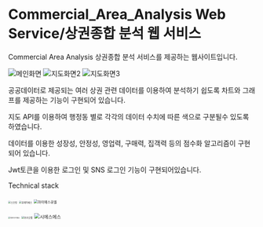 # Commercial_Area_Analysis Web Service/상권종합 분석 웹 서비스
Commercial Area Analysis
상권종합 분석 서비스를 제공하는 웹사이트입니다.

![메인화면](https://user-images.githubusercontent.com/56620330/74586537-cceb2600-502b-11ea-90d3-b4d343e4f774.PNG)
![지도화면2](https://user-images.githubusercontent.com/56620330/75416305-562a2300-5971-11ea-92b8-579b57bd7770.PNG)
![지도화면3](https://user-images.githubusercontent.com/56620330/75416306-56c2b980-5971-11ea-8923-1d6c87794e68.PNG)

공공데이터로 제공되는 여러 상권 관련 데이터를 이용하여 분석하기 쉽도록 차트와 그래프를 제공하는 기능이 구현되어 있습니다.

지도 API를 이용하여 행정동 별로 각각의 데이터 수치에 따른 색으로 구분될수 있도록 하였습니다.

데이터를 이용한 성장성, 안정성, 영업력, 구매력, 집객력 등의 점수화 알고리즘이 구현되어 있습니다.

Jwt토큰을 이용한 로그인  및 SNS 로그인 기능이 구현되어있습니다.

Technical stack

<img src="https://user-images.githubusercontent.com/56620330/75417515-9a6af280-5974-11ea-84e6-c7d3edc547ba.PNG" alt="스프링" style="zoom: 33%;" />    <img src="C:\Users\USER\Desktop\뷰제이에스.PNG" alt="뷰제이에스" style="zoom: 33%;" /> <img src="C:\Users\USER\Desktop\마이에스큐엘.PNG" alt="마이에스큐엘" style="zoom: 50%;" />

 <img src="C:\Users\USER\Desktop\큐지아이에스.PNG" alt="큐지아이에스" style="zoom: 25%;" />   <img src="C:\Users\USER\Desktop\카카오맵.PNG" alt="카카오맵" style="zoom:33%;" /> <img src="C:\Users\USER\Desktop\시에스에스.PNG" alt="시에스에스" style="zoom: 67%;" />




